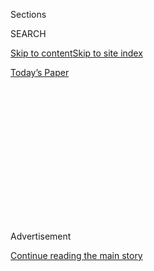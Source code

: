 <div id="app">

<div>

<div>

<div>

<div class="NYTAppHideMasthead css-1q2w90k e1suatyy0">

<div class="section css-ui9rw0 e1suatyy2">

<div class="css-eph4ug er09x8g0">

<div class="css-6n7j50">

</div>

<span class="css-1dv1kvn">Sections</span>

<div class="css-10488qs">

<span class="css-1dv1kvn">SEARCH</span>

</div>

[Skip to content](#site-content)[Skip to site
index](#site-index)

</div>

<div class="css-10698na e1huz5gh0">

</div>

</div>

<div id="masthead-bar-one" class="section hasLinks css-15hmgas e1csuq9d3">

<div class="css-uqyvli e1csuq9d0">

</div>

<div class="css-1uqjmks e1csuq9d1">

</div>

<div class="css-9e9ivx">

[](https://myaccount.nytimes.com/auth/login?response_type=cookie&client_id=vi)

</div>

<div class="css-1bvtpon e1csuq9d2">

[Today’s
Paper](https://www.nytimes.com/section/todayspaper)

</div>

</div>

</div>

</div>

<div data-aria-hidden="false">

<div id="site-content" data-role="main">

<div>

<div class="css-1aor85t" style="opacity:0.000000001;z-index:-1;visibility:hidden">

<div class="css-1hqnpie">

<div class="css-epjblv">

<span class="css-17xtcya"><span>Archives</span></span><span class="css-x15j1o">|</span><span class="css-fwqvlz">Three
Mile Island: Notes From a
Nightmare</span>

</div>

<div class="css-k008qs">

<div class="css-1iwv8en">

<span class="css-18z7m18"></span>

<div>

</div>

</div>

<span class="css-1n6z4y">https://nyti.ms/1Ha6a3R</span>

<div class="css-1705lsu">

<div class="css-4xjgmj">

<div class="css-4skfbu" data-role="toolbar" data-aria-label="Social Media Share buttons, Save button, and Comments Panel with current comment count" data-testid="share-tools">

  - 
  - 
  - 
  - 
    
    <div class="css-6n7j50">
    
    </div>

  - 

</div>

</div>

</div>

</div>

</div>

</div>

<div id="NYT_TOP_BANNER_REGION" class="css-13pd83m">

</div>

<div id="top-wrapper" class="css-1sy8kpn">

<div id="top-slug" class="css-l9onyx">

Advertisement

</div>

[Continue reading the main
story](#after-top)

<div class="ad top-wrapper" style="text-align:center;height:100%;display:block;min-height:250px">

<div id="top" class="place-ad" data-position="top" data-size-key="top">

</div>

</div>

<div id="after-top">

</div>

</div>

<div id="sponsor-wrapper" class="css-1hyfx7x">

<div id="sponsor-slug" class="css-19vbshk">

Supported by

</div>

[Continue reading the main
story](#after-sponsor)

<div id="sponsor" class="ad sponsor-wrapper" style="text-align:center;height:100%;display:block">

</div>

<div id="after-sponsor">

</div>

</div>

<div class="css-1vkm6nb ehdk2mb0">

# Three Mile Island: Notes From a Nightmare

</div>

<div class="css-xt80pu e12qa4dv0">

<div class="css-18e8msd">

<div class="css-vp77d3 epjyd6m0">

<div class="css-1baulvz">

<span class="css-1baulvz" itemprop="author">By B. Drummond Ayres
Jr.;Special to The New York Times</span>

</div>

</div>

  - April 16,
    1979

  - 
    
    <div class="css-4xjgmj">
    
    <div class="css-d8bdto" data-role="toolbar" data-aria-label="Social Media Share buttons, Save button, and Comments Panel with current comment count" data-testid="share-tools">
    
      - 
      - 
      - 
      - 
        
        <div class="css-6n7j50">
        
        </div>
    
      - 
    
    </div>
    
    </div>

</div>

</div>

<div class="section meteredContent css-1r7ky0e" name="articleBody" itemprop="articleBody">

<div class="css-j3uhc5">

<div class="css-1ve50l5">

<div class="css-1si6tjw">

<div class="css-p5jc4e">

![<span class="css-cnj6d5 e1z0qqy90" itemprop="copyrightHolder"><span class="css-1ly73wi e1tej78p0">Credit...</span><span><span>The
New York Times
Archives</span></span></span>](https://s1.nyt.com/timesmachine/pages/1/1979/04/16/112104648_360W.png?quality=75&auto=webp&disable=upscale)

</div>

<div class="css-1s1pakw">

<div class="css-udpjq9">

See the article in its original context from  
April 16, 1979, <span>Section A,</span> Page
1<span class="css-iry6ay"></span>[Buy
Reprints](https://store.nytimes.com/collections/new-york-times-page-reprints?utm_source=nytimes&utm_medium=article-page&utm_campaign=reprints)

</div>

<div class="css-1nq039c">

[View on
timesmachine](http://timesmachine.nytimes.com/timesmachine/1979/04/16/112104648.html)

</div>

<div class="css-1gus26i">

TimesMachine is an exclusive benefit for home delivery and digital
subscribers.

</div>

</div>

</div>

<div class="css-1mweozg">

<div class="css-14uxcda">

About the Archive

</div>

<div class="css-6hi8ev">

This is a digitized version of an article from The Times’s print
archive, before the start of online publication in 1996. To preserve
these articles as they originally appeared, The Times does not alter,
edit or update them.

</div>

<div class="css-6hi8ev">

Occasionally the digitization process introduces transcription errors or
other problems; we are continuing to work to improve these archived
versions.

</div>

</div>

</div>

</div>

<div class="css-1fanzo5 StoryBodyCompanionColumn">

<div class="css-53u6y8">

MIDDLETOWN, Pa. — The people living near the 372‐foot‐tall cooling
towers of, the nuclear‐powered electric plant on Three Mile Island had
learned to coexist with the raucous sound of venting steam.

So. when yet another burst let go at 3:53 A.M. on Wednesday. March 28,
1979, the few who were awakened rolled over grumpily and went back to
sleep.

Earl Showalter. a 28‐year‐old engineer who was due for work at the
billion‐dollar plant at 8 A.M., only ??sed once or twice in his sleep.
His wife, Sue, reached over and give him a reassuring pat. “It's
nothing,” she whispered into the darkness.

Sue Showalter was wrong. The worst accident in the quarter‐century
history of this country's nuclear power program was beginning to unfold
out on Three Mile Island.

</div>

</div>

<div class="css-1fanzo5 StoryBodyCompanionColumn">

<div class="css-53u6y8">

It was an accident destined to threaten not only the lives of thousands,
born and unborn, but also the future of nuclear power itself — an
accident that would generate a week of doomsday fear, panicky flight,
conflicting statements, noisy demonstrations and intense confusion.

Because of a complex series of human and mechanical errors, signaled by
that harmless blast of steam, a reactor at the Metropolitan Edison
Company plant in the middle of the Susquehanna River began to tear
itself apart., loosing small whiffs of radioactivity into the predawn
drill of central Pennsylvania.

The reactor's cooling system had mal- functioned — a valve inexplicably
had failed — and the reactor's nuclear core was rapidly overheating,
raising the possibility of a “meltdown” sequence in which the core would
get so hot it would sear its way out of its thick steel‐and‐concrete
cocoon, drop to the open ground and begin to spew radiation wildly.

Warning Klaxon Sounds

In the plant's control room, an outerspace conglomeration of dials,
lights and switches, a warning Klaxon sounded. Some of the 1,200 lights
on the horseshoeshaped control panel began to blink an ominous red.

But there was no panic. The four “Met Ed” operators on duty in the room
had confronted a number of reactor problems and breakdowns in the three
months since the big plant opened. Things had always worked out in the
end, just as they did in “The China Syndrome,” the reactor‐gone‐wild
thriller film that was playing at area movie theaters.

</div>

</div>

<div class="css-1fanzo5 StoryBodyCompanionColumn">

<div class="css-53u6y8">

But suddenly the plant's computer began tapping out line after line of
question marks. Something was happening that its programmers had never
anticipated.

Seven days were to pass before an emergency assembly of the country's
best nuclear scientists could find an answer to those question marks.
Then the red lights blinked off. Other question marks remain.

For all the fear, no one was seriously hurt. A few plant workers
absorbed unusually high doses of radiation, but most experts do not
think they are in any short‐ or long‐term danger. As for the plant's
neighbors, several experts calculated that they absorbed more harmful
radiation after the last Chinese nuclear bomb test than during the
accident at Three Mile Island. Other health experts spedulated that the
psychological trauma of the crisis would cause more health problems in
the long run than radiation.

Inquiries Are Beginning

That is not the end of Three Mile Island's nuclear nightmare. Now that
meltdown is no longer a threat, nuclear experts, congressional
investigators and a special Presidential panel have ahead of them the
difficult and politically touchy task of finding out precisely what
happened and why, and what lessons can be drawn from it all.

Already they are formulating recommendations and fixing blame, some of
it on machines, some of it on men, some of it on big business and some
on government regulators. They are asking questions as sensitive as they
are complex:

Was the plant properly designed and constructed? Was it rushed to
completion so that the operator could achieve several major tax breaks?
Were its technicians sufficiently trained?

Did Federal regulators license the plant without regard to problems
already manifesting themselves? Did they respond quickly enough to news
of the accident? Are Federal nuclear regulations strict enough?

Will the plant or its customers or its insurance companies pick up the
multimillion‐dollar cost of the accident?

</div>

</div>

<div class="css-1fanzo5 StoryBodyCompanionColumn">

<div class="css-53u6y8">

While the search goes on for answers to these and other questions, out
on the island the reactor is being coaxed with painstaking care toward a
“cold shutdown” and the costly, exceedingly complicated clean‐up is
beginning. It is a job that could last for many months, possibly for
years, because pockets of isolated radiation, so “hot” that a 30‐second
exposure to any one of them would be fatal, are stigmata of the
reactor's malfunction that morning almost three weeks ago. ating fluid
and pressure levels in the reactor into some sort of balance. There is
never any danger that the reactor might explode like a nuclear bomb —
the design is far different — but there is danger that some of the gases
being formed might blow up. And, in fact, there is minor internal
explosion at one point.

At times, the control room operators are forced to wear special masks
and protective clothing because of the radiation. Volunteers dart into
especially “hot” areas to adjust valves and draw coolant samples. A
half‐dozen or so receive radiation doses close to the permissible
limit. “Somebody has to do it,” says Edward Houser, a chemistry foreman.

The struggle with the pumps and valves lasts well Into the night, even
though at 11 A.M. a Met Ed spokesman announces confidently that there is
no danger of a meltdown and even though at 2 P.M., Jack Herbein, a Met
Ed vice president, says, “I wouldn't call it a very serious accident at
this point.”

In midafternoon, Met Ed officials brief Lieut. Gov. William Scranton 3d.
They insist there is no danger of a meltdown but they acknowledge that
analysis of coolant samples indicate there has been some damage to the
fuel core. And they warn that more radiation might escape.

Mr. Scranton, deeply disturbed, issues a statement: “The situation is
more complex than the company first led us to believe. Metropolitan
Edison has given you and us conflicting information.”

A few families flee, heading. for the homes of relatives and friends who
live well away from Three Mile Island and the invisible, odorless,
tasteless fallout that has now been detected up to 16 miles away.

The Nuclear Regulatory Commission officials who arrived at the plant at
midmorning are having trouble getting the full story on the accident.
For one thing, radiation levels have climbed off the scale in certain
parts of the reactor. Nevertheless, by suppertime the N.R.C. men figure
that the worst might be over, since some of the pumps and valves have
begun to work again. Asked at a 10 P.M. news conference whether the
reactor is under control, Charles Gallina, an N.R.C. investigator,
replies:

“The reactor is stable. They are now bringing it down to a cold shutdown
condition. It is in a safe condition.”

</div>

</div>

<div class="css-1fanzo5 StoryBodyCompanionColumn">

<div class="css-53u6y8">

Charles Gallina, it will turn out, premature in his analysis.

3:53 A.M., Wednesday, March 28

The accident begins as the valve fails and safety devices stop the
electricitygenerating turbine, venting the harmless steam that drives it
and awakening Sue Showalter. Seven seconds later the heatproducing chain
reaction in the Three Mile Island reactor is automatically halted by
control rods that drop into the uranium core.

The failure of the valve has blocked one of the cooling systems that are
needed to keep the core from overheating, even when the control rods are
down. Emergency pumps should cut in, bypassing the valve. But they do
not because several weeks earlier someone closed their flow vents, a
direct violation of safety regulations.

A pressure valve atop the 50‐foot‐tall reactor opens to offset the
abnormal temperatures that quickly rise in the core before the chain
reaction can be stopped. But then that valve fails to close. Thousands
of gallons of water, the reactor's vital coolant fluid, begin to escape,
mostly as steam. The core temperatures shoot even higher. At some point,
portions of the fuel rods are exposed — the first step of a meltdown.

Special pumps spurt in more coolant. But the open valve offsets their
efforts. Worse, in the control room a gauge indicates that the valve has
closed and the coolant has been replaced. The Met Ed operators relax a
bit and begin cutting off the special pumps.

Fuel Rods Severely Damaged

inside the reactor, the fuel rods crack and bend severely as the heat
builds higher and higher. It is 3:59 A.M. The unthinkable is beginning
to happen in the bowels of one of this country's 72 nuclear reactors and
no one realizes it.

However, a few minutes later the control panel begins to indicate that
all is not well in the reactor. The special pumps are restarted, only to
be turned off once more as gauges again indicate a closed valve and
complete coolant replacement. The heat rises again; the fuel rods start
to deteriorate anew.

At 6:10 A.M., with dawn breaking over Three Mile Island, one of the four
control room operators discovers the stuck valve. It is forced shut. A
major problem has been solved.

</div>

</div>

<div class="css-1fanzo5 StoryBodyCompanionColumn">

<div class="css-53u6y8">

But there is a new crisis.

The water that has been spurting out of the stuck valve overflows a
holding tank and spills onto the floor of the circular concrete building
that houses the reactor. It is highly radioactive. But since the
building, whose walls are four feet thick, is sealed, none of the
radioactivity escapes.

A sump pump cuts in, only minutes after the beginning of the accident.
It sucks up the spilled water, now several feet deep, and shunts it out
to a sealed container in another building. But that container overflows.
As the fluid hits the floor of the second building, where it was never
intended to be, radioactive gases well up. The air‐conditioning system
kicks them out into the fresh spring air of the Susquehanna Valley. This
is a development the plant's designers never foresaw.

The gases do not contain fatal doses of radiation. Bart any radiation is
dangerous and now a light breeze is beginning to scatter the fallout
beyond the island.

Until this point, very few people outside the control room know of the
accident. A few Met Ed scientists, techicians and executives have been
hastily summoned by the worried plant operators. Met Ed's 350,000
customers know nothing because when the electric generator shut down,
other electric plants instantly increased output and picked up the
slack.

But now, around 7 A.M., with the radiation wafting toward the nearby
riverside villages of Goldsboro and Royalton, as well as the city of
Middletown, Met Ed officials begin calling civil defense authorities in
surrounding counties and at the capital in Harrisburg, 10 miles up the
Susquehanna. The Federal Nuclear Regulatory Commission is also notified.

Some radiation monitors are already showing readings of 20 millirems an
hour on the island and 7 millirems several miles away. (The average
American absorbs anywhere from 100 to 200 millirems of radiation
annually, some from the sun and various electrical devices, some from
medical X‐rays. A chest X‐ray produces about a 30‐millirem exposure.)

The Met Ed plant officials provide few details as they make their calls.
They say there has been an “incident” and small amounts of radiation
have escaped.

</div>

</div>

<div class="css-1fanzo5 StoryBodyCompanionColumn">

<div class="css-53u6y8">

Whether the officials are attempting at this point to put an optimistic
face on the accident or whether they are simply telling all they know is
to become a matter of considerable dispute. In coming days, the company
will release few details of the early hours of the crisis. Whatever the
case — and investigators are to try to get to the bottom of it —
Pennsylvania's civil defense authorities conclude for the moment that
they have not been given enough information to warrant an immediate
evacuation order.

The Governor, Dick Thornburgh, is informed of the accident at 7:50 A.M.
“I can't make much sense out of what Met Ed is reporting,” he tells
aides. “You can't make decisions about people's lives without solid
facts. See if we can't get more information.”

Evacuation Plans Begin

The aides try in vain. In the interim, civil defense officials begin, as
best they can, to work up evacuation plans for the million or so people
living within a 20mile radius of Three Mile Island. Tentatively, they
decide to rely on interstate routes, blocking off incoming lanes and
feeding evacuees out to distant shopping malls, armories and sports
arenas.

There is not a great deal of confidence in the plans. A single wreck can
seal off an escape route. The civil defense officials are dealing with
an emergency that most never contemplated.

Shortly before 9 A.M., the Nuclear Regulatory Commission dispatches a
dozen of its inspectors and technicians to Three Mile Island and, at the
same time, notifies the White House of the crisis there. President
Carter, who worked on nuclear reactors while in the Navy, including a
damaged reactor, instructs his aides to watch the situation.

At 9 A.M. the rest of the world learns of the crisis. Wire service
reporters making routine morning checks with police agencies are told of
the Met Ed emergency calls. Their initial dispatches reflect the Met Ed
report and set off no panic. In one, a state trooper says, “They say
there's no radiation leak. Whatever it is, it's contained.”

But it is not contained. Radioactive gases continue to seep from the
plant's ventilation system. Inside the control room, Met Ed scientists
and technicians are struggling with pumps and valves in a desperate
effort to bring wildly fluctu-

</div>

</div>

<div class="css-1fanzo5 StoryBodyCompanionColumn">

<div class="css-53u6y8">

10 A.M., Thursday, March 29

Metropolitan Edison continues to be optimistic. Jack Herbein tells the
200 reporters who have rushed to Middletown: “There is presently no
danger to the public health or safety. We didn't injure anybody. We
didn't overexpose anybody. And we certainly didn't kill anybody. The
radiation off‐site was absolutely minuscule.”

But outside experts dispute that assessment. Gloria Beers, 29 years old,
keeps her children out of school and makes them spend the day inside
their Middletown house. “I'm really getting scared about this,” she
says.

The battle over nuclear power is joined as never before. Some members of
Congress demand an investigation. “I'm not sure nuclear power can
survive any more events of this kind,” declares Representative Morris K.
Udall of Arizona, chairman of a House energy subcommittee. Other
legislators head north for a personal look at the Met Ed plant. Ralph
Nader, the consumer advocate, asserts that the accident will increase
opposition to nuclear power. Energy Secretary James Schlesinger counters
that “nothing is riskless.” On Wall Street, nuclear power stocks begin
to tumble.

Antinuclear protests break out in many United States cities, as well as
in cities in Europe and Asia. Demonstrators play dead in front of a
utility office in San Francisco. In Hanover, West Germany, 35,000
protestors chant, “We all live in Pennsylvania.” Some supermarkets in
Middle Atlantic cities post signs that say, “We don't sell Pennsylvania
milk.”

In both Washington and Harrisburg, the authorities are having major
trouble getting information about the accident. One problem is the
jammed phone lines. At times, officials at the Nuclear Regulatory
Commission headquarters in Bethesda, Md., outside Washington, cannot get
through to their men on the island.

At midday, Governor Thornburgh dispatches Lieutenant Governor Scranton
to the island for a quick survey and briefing. “There is no cause for
alarm,” he announces when Mr. Scranton returns.

Again the optimism is premature. In mid‐afternoon, Met Ed workers are
forced to dump thousands of gallons of mildly radioactive waste water
into the river to make room for overflow from the accident. The reactor
is not cooling down as it should.

</div>

</div>

<div class="css-1fanzo5 StoryBodyCompanionColumn">

<div class="css-53u6y8">

Governor Thornburgh becomes angry when he learns that the water has been
dumped without any warning to towns and cities downstream. He spends the
evening talking to as many state, Met Ed and N.R.C. officials as he can
reach. “I'm not sure anybody really knows what's going on inside that
reactor,” he tells aides as he heads for bed.

6:40 A.M., Friday, March 30

An unusually strong burst of radiation rises from Three Mile Island,
caused by technicians' juggling with pumps and valves. Monitors that
have been scattered about the Pennsylvania German countryside
immediately pick it up. Civil defense authorities are warned. “We don't
know what it is yet or how bad,” says Joe Comey, a state emergency
official.

What is to be the worst day of the crisis has started ominously.

Governor Thornburgh, desperate, calls the N.R.C. headquarters at
Bethesda and talks with the commission chairman, Joseph M. Hendrie. They
discuss evacuation but reach no solid decision because they lack enough
information.

Mr. Hendrie complains to other commission members that, for two crucial
days, he and the Governor have been forced to operate “almost totally in
the blind.”

“His information is ambiguous,” he adds, “mine is nonexistent and — I
don't know, it's like a couple of blind men staggering around making
decisions.”

A little later, however, Mr. Thornburg makes a decision. He advises all
persons living within a 10‐mile radius of the Three Mile Island plant to
stay indoors, with windows and doors shut, until it can be dermined
whether the new emissions are serious enough to require an evacuation.

“They are finding more fuel damage at the plant than they anticipated
and this apparently is resulting in the increased radiation discharge,”
Paul Critchlow, the Governor's press secretary, tells reporters. He
urges calm.

</div>

</div>

<div class="css-1fanzo5 StoryBodyCompanionColumn">

<div class="css-53u6y8">

A Warning and Traffic Jam

But when a loudspeaker truck cruises through Middletown, broadcasting
the Governor's advisory, instant traffic jams result. Long lines form at
gas stations. The telephone system jams, and most callers get nothing
but a busy signal.

In Harrisburg, a warning siren begins to wail, increasing the tension
almost unbearably. A dozen diners jump up in midmeal and flee the Penn'
Harris restaurant. Prisoners at the county jail cry out that they are
trapped.

At 11:15, President Carter calls the Governor. He has become deeply
concerned about all the confusion and the inability of Federal officials
to get solid information about what is happening. He is dispatching a
top N.R.C. official, Harold R. Denton, to the scene by helicopter.
Special phones will be installed by the Army to eliminate the
communications problem. Antiradiation medicine is being forwarded.
Henceforth, the release of information about the reactor will be
co‐ordinated to reduce contradictions and rumors.

“He thinks we've done the right thing so far,” the Governor tells Mr.
Critchlow as he hangs up. “He says it's best to err on the side of
caution and safety.”

It is 11:30. Out on Three Mile Island, another major radiation burst is
released. There is something in the reactor that is thwarting cool‐down
efforts.

The Governor's phone rings again. It is Mr. Hendrie. He says more bursts
may follow and that it might be “wise” to urge pregnant women and
preschool children to evacuate if they live within five miles of the
plant. Mr Thornburgh does so at a midday press conference, pointing out
that the unborn and the very young are most susceptible to fallout.

“Current radioactivity readings are no higher than they were yesterday,”
he adds. “However, the continued presence of radioactivity in the area
and the possiblity of further emissions has led me to exercise this
utmost caution. There is no reason to panic.”

</div>

</div>

<div class="css-1fanzo5 StoryBodyCompanionColumn">

<div class="css-53u6y8">

Met Ed's Jack Herbein, at a news conference, pokes a little ridicule at
the Governor's precautions, saying, “We have our windows and doors
open.”

At 1 P.M., Harold Denton arrives, accompanied by a dozen or so nuclear
specialists, most of them considerably more expert than the N.R.C.
technicians inidaily sent to the island. His men immediately begin to
pore over the plant.

Some Met Ed officials balk at the Federal invasion. But Mr. Denton, the
director of the N.R.C. office of reactor regulation, is in no mood to
quibble. He already has concluded that the utility does not have the
technical ability to handle the reactor problem. “They're pretty thin,”
he tells one aide.

By mid‐afternoon, the N.R.C. team is beginning to get a solid fix on the
situation. It is more complicated than anyone had anticipated. A badly
damaged core is only part of the problem. There is also a hydrogen
bubble in the top of the reactor, a product of the intense heat. It
could grow larger. If it does, it might explode, ripping open the
reactor and possibly the four‐foot‐thick concrete walls of the
surrounding building. Or it might displace coolant in the reactor,
starting a meltdown.

Possibilities Are Detailed

None of this is likely to happen at once. It may never happen. But the
crisis on Three Mile Island is acute.

Mr. Denton calls the President. He briefs Governor Thornburgh. Then he
holds a late‐evening news conference and lays out the facts for the
people of central Pennsylvania. He says that the possibility of a
meltdown is “very remote,” that there is no “imminent” danger to the
public and that no one need remain indoors or evacuate, except pregnant
women and preschool children. He adds, however, that great care must be
used in bringing the reactor to a cold shutdown. “I think it will be
days before there's any change.” he says.

Mr. Denton's qualified reassurance comes too late to halt the headlong
exodus. Perhaps 100,000 people have fled. Entire blocks are empty in
Middletown and the police are under instructions to shoot any looters —
who never materialize. In Goldsboro, 500 yards across the Susquehanna
from the reactor, only a mongrel wanders Main Street. “It's a ghost
town,” says Mayor Kenneth Myers.

</div>

</div>

<div class="css-1fanzo5 StoryBodyCompanionColumn">

<div class="css-53u6y8">

Twenty miles away, at an evacuation center in Hershey, 6‐year‐old Abby
Baumbach is confused.'Something's wrong with the air,” she says. “My
mommy told me it could kill me.”

Saturday, March 31

Walter Creitz, the Met Ed president, starts the day by announcing that
“there were no surprises thoughout the night.”

On Three Mile Island, work has begun on the solution to the bubble
problem. The narrow roads leading to the island are jammed with trucks
hauling heavy equipment, much of it designed to turn hydrogen into water
by combining it with oxygen. Mr. Denton has called in scores of nuclear
experts from around the country. He has also instructed scientists at a
nuclear laboratory in Idaho to run bubbleremoval experiments in a mock
reactor.

A measure of calm returns to the cities and villages in the area,
although some flight continues. “I can see things moving in a positive
direction,” Mr. Denton tells reporters at midafternoon. However, he
sharply disputes Jack Herbein's assertion that “the crisis is over.”

At 8:30 P.M. comes one of the worst scares of all, a news report that
the bubble is growing and might explode or start a meltdown within 48
hours. Panic follows, with some visiting reporters joining the flight
this time. Mr. Denton holds quick news conference. The report is false.
The reactor is still reasonably stable.

But now President Carter, who has been talking to Mr. Denton at least
twice a day, is concerned about the periodic panic in cent:al
Pennsylvania. He announces shortly before midnight that he will
personally visit Three Mile Island on Sunday.

9:30 A.M., Sunday, April 1

“We're very stable,” George Troffer of Met Ed says. But in Goldsboro, at
the Church of God, the Reverend Richard Deardoff is not so sure. “I
think God is saying, ‘Be careful,’ “ he says in his sermon to four
worshipers.

</div>

</div>

<div class="css-1fanzo5 StoryBodyCompanionColumn">

<div class="css-53u6y8">

At 12:45 P.M. a green and white military helicopter bearing President
Carter and his wife, Rosalynn, circles over Three Mile Island, then puts
down at Harrisburg Airport. A limousine hurries the President to the
plant, where he puts on radiation badge and protective shoes for a tour
of the control room.

Forty‐five minutes later, he briefs reporters at the Middletown civic
hall, saying that the situation is stabilizing but warning that a
precautionary evacuation is still a possibility. He adds, “If we make an
error, it should be an error on the side of extra ‘caution and extra
safety.”

His visit seems to serve its purpose.

“The President of the United States just doesn't walk into a danger area
without knowing what is going on,” Fred Lynch of Middletown comments as
Mr. Carter heads back to Washington.

All afternoon, the technicians and scientists on Three Mile Island
search for ways to get rid of the bubble. They come up with several
plans. But even as they theorize, the bubble is shrinking. The coolant,
circulating through the reactor again, is gradually absorbing the gas.
As the coolant goes out of the reactor, the hydrogen vents out, much as
fizz leaves an open soft drink bottle.

“The trend is definitely down,” George Troffer reports after supper.
Joseph Fouchard, an N.R.C. spokesman, agrees that the trend is
encouraging. “But we don't want to create false optimism,” he adds,
reflecting the Federal agency's continuing caution.

8 A.M., Monday, April 2

There is no rush hour in Harrisburg. Thousands have fled. Governor
Thornburg has authorized absences from state offices. Many businesses
are closed.

Then, at 9:45, comes the best news since 3:53 A.M. Wednesday. “The
bubble is gone,” George Troffer announces. “The reactor is completely
stable and ready for final cooldown. There are no problems left. We are
not emitting any radioactive gases.”

</div>

</div>

<div class="css-1fanzo5 StoryBodyCompanionColumn">

<div class="css-53u6y8">

Federal officials again urge caution. But at 11:15, Harold Denton
confirms most of Mr. Troffer's announcement. “We are showing a dramatic
decrease in bubble size,” he says, adding that about 90 percent of the
hydrogen appears to have been bled off. “I am certain it is cause for
optimism. I didn't expect such a rapid change.”

It will be several more days before Mr. Denton will publicly conclude
that “time is on our side.” Another week will pass before the pregnant
women and small children return. But the crisis at Three Mile Island is
over.

**What Went Wrong**

**Normally,** water in the reactor is heated **(1)** by the radioactive
core **(2)** and pressurized to prevent boiling. **(3)** Its heat but
not its radioactivity — is transferred through coils in the steam
generator and the hot water recirculates. **(4)** Steam turns the
turbine blades, **(5)** is cooled and condensed back into water, and
recirculated.

**In the accident,** the condensate pump failed **(A),** depriving the
steam generator of its ability to draw heat out of the reactor's water
system. As the water from the core overheated, pressure was relieved
**(B)** by venting the pressurizer and rods were dropped into the core
**(C)** to control the chain reaction.

**The Situation worsened** because the vent **(D)** did not close, and
in the absence of pressure, water in the core boiled. As it did, **(E)**
steam bubbles in the core deprived the fuel assembly of necessary
coolant and damaged it. Further, the water was broken up into hydrogen
and oxygen, and a large hydrogen bubble formed at the top of the
reactor, preventing water from circulating completely.

</div>

</div>

</div>

<div>

</div>

<div>

</div>

<div>

</div>

<div>

<div id="bottom-wrapper" class="css-1ede5it">

<div id="bottom-slug" class="css-l9onyx">

Advertisement

</div>

[Continue reading the main
story](#after-bottom)

<div id="bottom" class="ad bottom-wrapper" style="text-align:center;height:100%;display:block;min-height:90px">

</div>

<div id="after-bottom">

</div>

</div>

</div>

</div>

</div>

## Site Index

<div>

</div>

## Site Information Navigation

  - [© <span>2020</span> <span>The New York Times
    Company</span>](https://help.nytimes.com/hc/en-us/articles/115014792127-Copyright-notice)

<!-- end list -->

  - [NYTCo](https://www.nytco.com/)
  - [Contact
    Us](https://help.nytimes.com/hc/en-us/articles/115015385887-Contact-Us)
  - [Work with us](https://www.nytco.com/careers/)
  - [Advertise](https://nytmediakit.com/)
  - [T Brand Studio](http://www.tbrandstudio.com/)
  - [Your Ad
    Choices](https://www.nytimes.com/privacy/cookie-policy#how-do-i-manage-trackers)
  - [Privacy](https://www.nytimes.com/privacy)
  - [Terms of
    Service](https://help.nytimes.com/hc/en-us/articles/115014893428-Terms-of-service)
  - [Terms of
    Sale](https://help.nytimes.com/hc/en-us/articles/115014893968-Terms-of-sale)
  - [Site
    Map](https://spiderbites.nytimes.com)
  - [Help](https://help.nytimes.com/hc/en-us)
  - [Subscriptions](https://www.nytimes.com/subscription?campaignId=37WXW)

</div>

</div>

</div>

</div>
